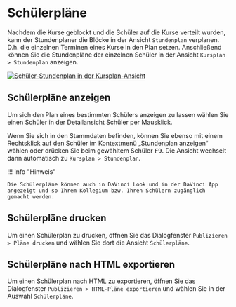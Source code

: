 # Schülerpläne

[1]:/assets/images/KP/schuelerplaene_01.png

Nachdem die Kurse geblockt und die Schüler auf die Kurse verteilt wurden, kann der Stundenplaner die Blöcke in der Ansicht `Stundenplan` verplanen. D.h. die einzelnen Terminen eines Kurse in den Plan setzen. Anschließend können Sie die Stundenpläne der einzelnen Schüler in der Ansicht `Kursplan > Stundenplan` anzeigen.

[![Schüler-Stundenplan in der Kursplan-Ansicht][1]][1]

## Schülerpläne anzeigen

Um sich den Plan eines bestimmten Schülers anzeigen zu lassen wählen Sie einen Schüler in der Detailansicht Schüler per Mausklick.

Wenn Sie sich in den Stammdaten befinden, können Sie ebenso mit einem Rechtsklick auf den Schüler
im Kontextmenü „Stundenplan anzeigen“ wählen oder drücken Sie beim gewähltem Schüler <kbd>F9</kbd>. Die Ansicht wechselt dann automatisch zu `Kursplan > Stundenplan`.

!!! info "Hinweis"

    Die Schülerpläne können auch in DaVinci Look und in der DaVinci App angezeigt und so Ihrem Kollegium bzw. Ihren Schülern zugänglich gemacht werden.

## Schülerpläne drucken

Um einen Schülerplan zu drucken, öffnen Sie das Dialogfenster `Publizieren > Pläne drucken` und
wählen Sie dort die Ansicht  `Schülerpläne`.

## Schülerpläne nach HTML exportieren

Um einen Schülerplan nach HTML zu exportieren, öffnen Sie das Dialogfenster `Publizieren > HTML-Pläne exportieren` und wählen Sie in der Auswahl `Schülerpläne`.
